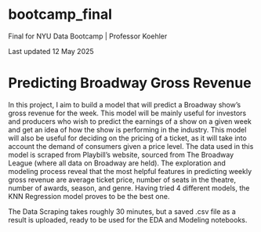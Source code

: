 # bootcamp_final
Final for NYU Data Bootcamp | Professor Koehler

Last updated 12 May 2025
# Predicting Broadway Gross Revenue 
In this project, I aim to build a model that will predict a Broadway show’s gross revenue for the week. This model will be mainly useful for investors and producers who wish to predict the earnings of a show on a given week and get an idea of how the show is performing in the industry. This model will also be useful for deciding on the pricing of a ticket, as it will take into account the demand of consumers given a price level. The data used in this model is scraped from Playbill’s website, sourced from The Broadway League (where all data on Broadway are held). The exploration and modeling process reveal that the most helpful features in predicting weekly gross revenue are average ticket price, number of seats in the theatre, number of awards, season, and genre. Having tried 4 different models, the KNN Regression model proves to be the best one.

The Data Scraping takes roughly 30 minutes, but a saved .csv file as a result is uploaded, ready to be used for the EDA and Modeling notebooks. 

